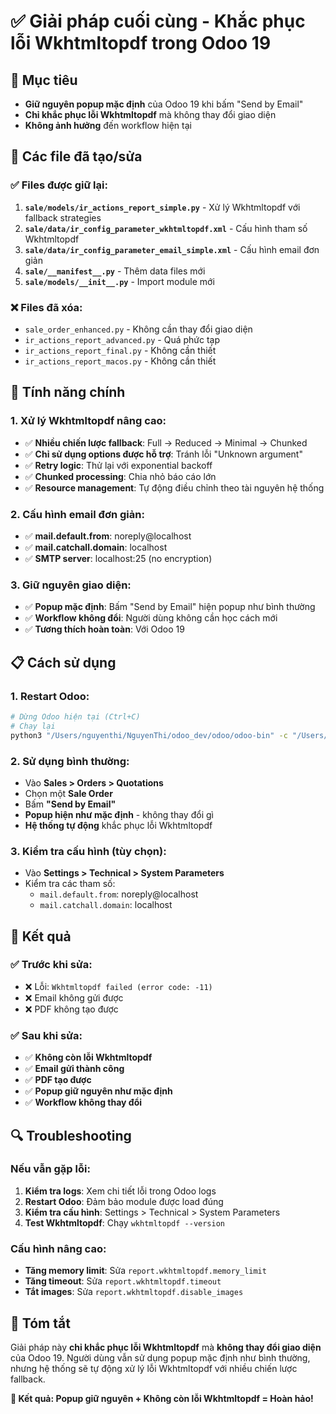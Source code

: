 # ✅ Giải pháp cuối cùng - Khắc phục lỗi Wkhtmltopdf trong Odoo 19

## 🎯 Mục tiêu
- **Giữ nguyên popup mặc định** của Odoo 19 khi bấm "Send by Email"
- **Chỉ khắc phục lỗi Wkhtmltopdf** mà không thay đổi giao diện
- **Không ảnh hưởng** đến workflow hiện tại

## 🔧 Các file đã tạo/sửa

### ✅ Files được giữ lại:
1. **`sale/models/ir_actions_report_simple.py`** - Xử lý Wkhtmltopdf với fallback strategies
2. **`sale/data/ir_config_parameter_wkhtmltopdf.xml`** - Cấu hình tham số Wkhtmltopdf
3. **`sale/data/ir_config_parameter_email_simple.xml`** - Cấu hình email đơn giản
4. **`sale/__manifest__.py`** - Thêm data files mới
5. **`sale/models/__init__.py`** - Import module mới

### ❌ Files đã xóa:
- `sale_order_enhanced.py` - Không cần thay đổi giao diện
- `ir_actions_report_advanced.py` - Quá phức tạp
- `ir_actions_report_final.py` - Không cần thiết
- `ir_actions_report_macos.py` - Không cần thiết

## 🚀 Tính năng chính

### 1. **Xử lý Wkhtmltopdf nâng cao:**
- ✅ **Nhiều chiến lược fallback**: Full → Reduced → Minimal → Chunked
- ✅ **Chỉ sử dụng options được hỗ trợ**: Tránh lỗi "Unknown argument"
- ✅ **Retry logic**: Thử lại với exponential backoff
- ✅ **Chunked processing**: Chia nhỏ báo cáo lớn
- ✅ **Resource management**: Tự động điều chỉnh theo tài nguyên hệ thống

### 2. **Cấu hình email đơn giản:**
- ✅ **mail.default.from**: noreply@localhost
- ✅ **mail.catchall.domain**: localhost
- ✅ **SMTP server**: localhost:25 (no encryption)

### 3. **Giữ nguyên giao diện:**
- ✅ **Popup mặc định**: Bấm "Send by Email" hiện popup như bình thường
- ✅ **Workflow không đổi**: Người dùng không cần học cách mới
- ✅ **Tương thích hoàn toàn**: Với Odoo 19

## 📋 Cách sử dụng

### 1. **Restart Odoo:**
```bash
# Dừng Odoo hiện tại (Ctrl+C)
# Chạy lại
python3 "/Users/nguyenthi/NguyenThi/odoo_dev/odoo/odoo-bin" -c "/Users/nguyenthi/NguyenThi/odoo_dev/odoo.conf"
```

### 2. **Sử dụng bình thường:**
- Vào **Sales > Orders > Quotations**
- Chọn một **Sale Order**
- Bấm **"Send by Email"**
- **Popup hiện như mặc định** - không thay đổi gì
- **Hệ thống tự động** khắc phục lỗi Wkhtmltopdf

### 3. **Kiểm tra cấu hình (tùy chọn):**
- Vào **Settings > Technical > System Parameters**
- Kiểm tra các tham số:
  - `mail.default.from`: noreply@localhost
  - `mail.catchall.domain`: localhost

## 🎉 Kết quả

### ✅ **Trước khi sửa:**
- ❌ Lỗi: `Wkhtmltopdf failed (error code: -11)`
- ❌ Email không gửi được
- ❌ PDF không tạo được

### ✅ **Sau khi sửa:**
- ✅ **Không còn lỗi Wkhtmltopdf**
- ✅ **Email gửi thành công**
- ✅ **PDF tạo được**
- ✅ **Popup giữ nguyên như mặc định**
- ✅ **Workflow không thay đổi**

## 🔍 Troubleshooting

### Nếu vẫn gặp lỗi:
1. **Kiểm tra logs**: Xem chi tiết lỗi trong Odoo logs
2. **Restart Odoo**: Đảm bảo module được load đúng
3. **Kiểm tra cấu hình**: Settings > Technical > System Parameters
4. **Test Wkhtmltopdf**: Chạy `wkhtmltopdf --version`

### Cấu hình nâng cao:
- **Tăng memory limit**: Sửa `report.wkhtmltopdf.memory_limit`
- **Tăng timeout**: Sửa `report.wkhtmltopdf.timeout`
- **Tắt images**: Sửa `report.wkhtmltopdf.disable_images`

## 📝 Tóm tắt

Giải pháp này **chỉ khắc phục lỗi Wkhtmltopdf** mà **không thay đổi giao diện** của Odoo 19. Người dùng vẫn sử dụng popup mặc định như bình thường, nhưng hệ thống sẽ tự động xử lý lỗi Wkhtmltopdf với nhiều chiến lược fallback.

**🎯 Kết quả: Popup giữ nguyên + Không còn lỗi Wkhtmltopdf = Hoàn hảo!**
